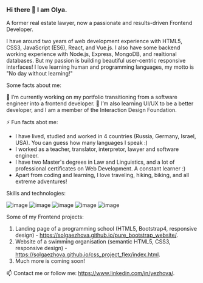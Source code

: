 ### Hi there 👋 I am Olya.
A former real estate lawyer, now a passionate and results-driven Frontend Developer. 

I have around two years of web development experience with HTML5, CSS3, JavaScript (ES6), React, and Vue.js. I also have some backend working experience with Node.js, Express, MongoDB, and realtional databases. But my passion is building beautiful user-centric responsive interfaces!
I love learning human and programming languages, my motto is "No day without learning!" 

Some facts about me:

🔭 I’m currently working on my portfolio transitioning from a software engineer into a frontend developer.
🌱 I’m also learning UI/UX to be a better developer, and I am a member of the Interaction Design Foundation.

⚡ Fun facts abot me: 
- I have lived, studied and worked in 4 countries (Russia, Germany, Israel, USA). You can guess how many languages I speak :) 
- I worked as a teacher, translator, interpretor, lawyer and software engineer.
- I have two Master's degrees in Law and Linguistics, and a lot of professional certificates on Web Development. A constant learner :)
- Apart from coding and learning, I love traveling, hiking, biking, and all extreme adventures! 

Skills and technologies:

![image](https://user-images.githubusercontent.com/61270579/211058673-447585c6-0b00-4eb3-b8e7-52d72c93ff3f.png)
![image](https://user-images.githubusercontent.com/61270579/211058723-38b15123-e48c-4ec1-89b9-1bb43a3519c4.png)
![image](https://user-images.githubusercontent.com/61270579/211058777-d02749a8-bd1b-4d5d-823b-910d88824e42.png)
![image](https://user-images.githubusercontent.com/61270579/211058830-63569ccb-a4e8-4e67-8ab1-5960556bfe02.png)
![image](https://user-images.githubusercontent.com/61270579/211058874-ab0c111a-6555-421e-a859-8daf0ac49ee1.png)

Some of my Frontend projects:

1. Landing page of a programming school (HTML5, Bootstrap4, responsive design) - https://solgaezhova.github.io/pure_bootstrap_website/.
2. Website of a swimming organisation (semantic HTML5, CSS3, responsive design) - https://solgaezhova.github.io/css_project_flex/index.html.
3. Much more is coming soon!

📫 Contact me or follow me: https://www.linkedin.com/in/yezhova/.
